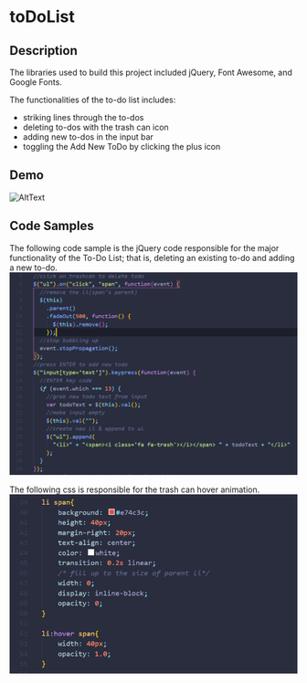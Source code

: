 # toDoList
## Description
The libraries used to build this project included jQuery, Font Awesome, and Google Fonts.  

The functionalities of the to-do list includes:  
* striking lines through the to-dos  
* deleting to-dos with the trash can icon  
* adding new to-dos in the input bar  
* toggling the Add New ToDo by clicking the plus icon
    
## Demo
![AltText](https://media.giphy.com/media/ZGBPOdQZube7KyLhai/giphy.gif)

## Code Samples
The following code sample is the jQuery code responsible for the major functionality of the To-Do List; that is, deleting an existing to-do and adding a new to-do.
![Alt Text](https://github.com/docmu/toDoList/blob/master/Screenshot%20(62).png)

The following css is responsible for the trash can hover animation.
![Alt Text](https://github.com/docmu/toDoList/blob/master/Screenshot%20(63).png)

